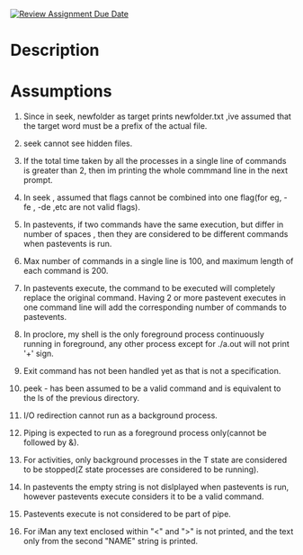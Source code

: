 [![Review Assignment Due Date](https://classroom.github.com/assets/deadline-readme-button-24ddc0f5d75046c5622901739e7c5dd533143b0c8e959d652212380cedb1ea36.svg)](https://classroom.github.com/a/76mHqLr5)
# Description

# Assumptions

1. Since in seek, newfolder as target prints newfolder.txt ,ive assumed that the target word must be a prefix of the actual file.

2. seek cannot see hidden files.

3. If the total time taken by all the processes in a single line of commands is greater than 2, then im printing the whole commmand line in the next prompt.

4. In seek , assumed that flags cannot be combined into one flag(for eg, -fe , -de ,etc are not valid flags).

5. In pastevents, if two commands have the same execution, but differ in number of spaces , then they are considered to be different commands when pastevents is run.

6. Max number of commands in a single line is 100, and maximum length of each command is 200.

7. In pastevents execute, the command to be executed will completely replace the original command. Having 2 or more pastevent executes in one command line will add the corresponding number of commands to pastevents.

8. In proclore, my shell is the only foreground process continuously running in foreground, any other process except for ./a.out will not print '+' sign.

9. Exit command has not been handled yet as that is not a specification.

10. peek - has been assumed to be a valid command and is equivalent to the ls of the previous directory.

11. I/O redirection cannot run as a background process.

12. Piping is expected to run as a foreground process only(cannot be followed by &).

13. For activities, only background processes in the T state are considered to be stopped(Z state processes are considered to be running).

14. In pastevents the empty string is not dislplayed when pastevents is run, however pastevents execute considers it to be a valid command.

15. Pastevents execute is not considered to be part of pipe.

16. For iMan any text enclosed within "<" and ">" is not printed, and the text only from the second "NAME" string is printed.